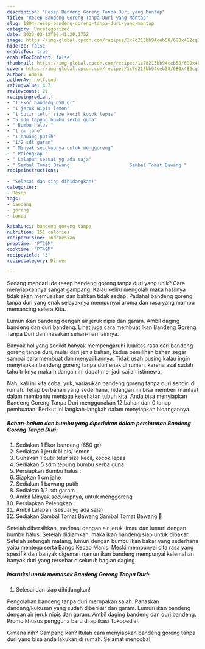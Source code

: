 ```yaml
---
description: "Resep Bandeng Goreng Tanpa Duri yang Mantap"
title: "Resep Bandeng Goreng Tanpa Duri yang Mantap"
slug: 1894-resep-bandeng-goreng-tanpa-duri-yang-mantap
category: Uncategorized
date: 2023-03-12T06:41:20.175Z
image: https://img-global.cpcdn.com/recipes/1c7d213bb94ceb58/680x482cq70/bandeng-goreng-tanpa-duri-foto-resep-utama.jpg
hideToc: false
enableToc: true
enableTocContent: false
thumbnail: https://img-global.cpcdn.com/recipes/1c7d213bb94ceb58/680x482cq70/bandeng-goreng-tanpa-duri-foto-resep-utama.jpg
cover: https://img-global.cpcdn.com/recipes/1c7d213bb94ceb58/680x482cq70/bandeng-goreng-tanpa-duri-foto-resep-utama.jpg
author: Admin
authorAv: notfound
ratingvalue: 4.2
reviewcount: 21
recipeingredient:
- "1 Ekor bandeng 650 gr"
- "1 jeruk Nipis lemon"
- "1 butir telur size kecil kocok lepas"
- "5 sdm tepung bumbu serba guna"
- " Bumbu halus "
- "1 cm jahe"
- "1 bawang putih"
- "1/2 sdt garam"
- " Minyak secukupnya untuk menggoreng"
- " Pelengkap "
- " Lalapan sesuai yg ada saja"
- " Sambal Tomat Bawang                      Sambal Tomat Bawang "
recipeinstructions:

- "Selesai dan siap dihidangkan!"
categories:
- Resep
tags:
- bandeng
- goreng
- tanpa

katakunci: bandeng goreng tanpa 
nutrition: 151 calories
recipecuisine: Indonesian
preptime: "PT20M"
cooktime: "PT49M"
recipeyield: "3"
recipecategory: Dinner

---
```





Sedang mencari ide resep bandeng goreng tanpa duri yang unik? Cara menyiapkannya sangat gampang. Kalau keliru mengolah maka hasilnya tidak akan memuaskan dan bahkan tidak sedap. Padahal bandeng goreng tanpa duri yang enak selayaknya mempunyai aroma dan rasa yang mampu memancing selera Kita.





Lumuri ikan bandeng dengan air jeruk nipis dan garam. Ambil daging bandeng dan duri bandeng. Lihat juga cara membuat Ikan Bandeng Goreng Tanpa Duri dan masakan sehari-hari lainnya.

Banyak hal yang sedikit banyak mempengaruhi kualitas rasa dari bandeng goreng tanpa duri, mulai dari jenis bahan, kedua pemilihan bahan segar sampai cara membuat dan menyajikannya. Tidak usah pusing kalau ingin menyiapkan bandeng goreng tanpa duri enak di rumah, karena asal sudah tahu triknya maka hidangan ini dapat menjadi sajian istimewa.






Nah, kali ini kita coba, yuk, variasikan bandeng goreng tanpa duri sendiri di rumah. Tetap berbahan yang sederhana, hidangan ini bisa memberi manfaat dalam membantu menjaga kesehatan tubuh kita. Anda bisa menyiapkan Bandeng Goreng Tanpa Duri menggunakan 12 bahan dan 0 tahap pembuatan. Berikut ini langkah-langkah dalam menyiapkan hidangannya.

<!--inarticleads1-->

##### Bahan-bahan dan bumbu yang diperlukan dalam pembuatan Bandeng Goreng Tanpa Duri:

1. Sediakan 1 Ekor bandeng (650 gr)
1. Sediakan 1 jeruk Nipis/ lemon
1. Gunakan 1 butir telur size kecil, kocok lepas
1. Sediakan 5 sdm tepung bumbu serba guna
1. Persiapkan  Bumbu halus :
1. Siapkan 1 cm jahe
1. Sediakan 1 bawang putih
1. Sediakan 1/2 sdt garam
1. Ambil  Minyak secukupnya, untuk menggoreng
1. Persiapkan  Pelengkap :
1. Ambil  Lalapan (sesuai yg ada saja)
1. Sediakan  Sambal Tomat Bawang                      Sambal Tomat Bawang 🍅


Setelah dibersihkan, marinasi dengan air jeruk limau dan lumuri dengan bumbu halus. Setelah didiamkan, maka ikan bandeng siap untuk dibakar. Setelah setengah matang, lumuri dengan bumbu ikan bakar yang sederhana yaitu mentega serta Bango Kecap Manis. Meski mempunyai cita rasa yang spesifik dan banyak digemari namun ikan bandeng mempunyai kelemahan banyak duri yang tersebar diseluruh bagian daging. 

<!--inarticleads2-->

##### Instruksi untuk memasak Bandeng Goreng Tanpa Duri:


1. Selesai dan siap dihidangkan!

Pengolahan bandeng tanpa duri merupakan salah. Panaskan dandang/kukusan yang sudah diberi air dan garam. Lumuri ikan bandeng dengan air jeruk nipis dan garam. Ambil daging bandeng dan duri bandeng. Promo khusus pengguna baru di aplikasi Tokopedia!. 

Gimana nih? Gampang kan? Itulah cara menyiapkan bandeng goreng tanpa duri yang bisa anda lakukan di rumah. Selamat mencoba!
